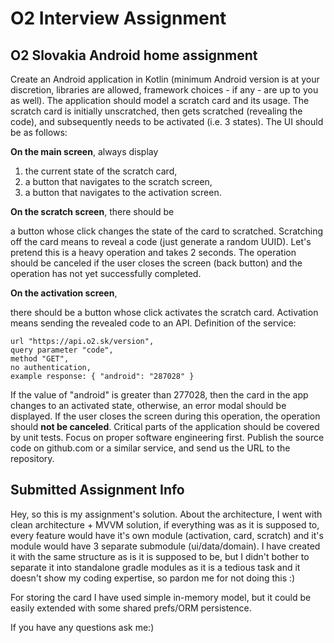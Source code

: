 # O2 Interview Assignment

## O2 Slovakia Android home assignment

Create an Android application in Kotlin (minimum Android version is at your discretion,
libraries are allowed, framework choices - if any - are up to you as well).
The application should model a scratch card and its usage. The scratch card is initially
unscratched, then gets scratched (revealing the code), and subsequently needs to be
activated (i.e. 3 states).
The UI should be as follows:

**On the main screen**, always display
1. the current state of the scratch card,
2. a button that navigates to the scratch screen,
3. a button that navigates to the activation screen.

**On the scratch screen**, there should be

a button whose click changes the state of the card to scratched.
Scratching off the card means to reveal a code (just generate a random UUID). Let's
pretend this is a heavy operation and takes 2 seconds.
The operation should be canceled if the user closes the screen (back button) and
the operation has not yet successfully completed.


**On the activation screen**,

there should be a button whose click activates the scratch card. Activation means
sending the revealed code to an API.
Definition of the service:
```
url "https://api.o2.sk/version",
query parameter "code",
method "GET",
no authentication,
example response: { "android": "287028" }
```

If the value of "android" is greater than 277028, then the card in the app changes to
an activated state, otherwise, an error modal should be displayed.
If the user closes the screen during this operation, the operation should **not be
canceled**.
Critical parts of the application should be covered by unit tests.
Focus on proper software engineering first. Publish the source code on github.com or a
similar service, and send us the URL to the repository.

## Submitted Assignment Info

Hey, so this is my assignment's solution. About the architecture, I went
with clean architecture + MVVM solution, if everything was as it is supposed to, every feature
would have it's own module (activation, card, scratch) and it's module would have 3 separate submodule (ui/data/domain).
I have created it with the same structure as is it is supposed to be, but I didn't bother to separate it
into standalone gradle modules as it is a tedious task and it doesn't show my coding expertise, so pardon me for not doing this :)

For storing the card I have used simple in-memory model, but it could be easily extended with some shared prefs/ORM
persistence.

If you have any questions ask me:)